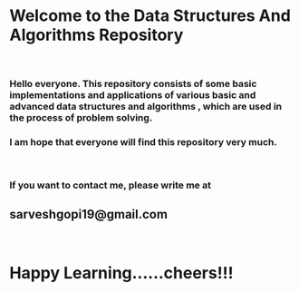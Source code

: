 <h1>Welcome to the Data Structures And Algorithms Repository</h1><br>
<h3>Hello everyone. This repository consists of some basic implementations and applications of various basic and advanced data structures and algorithms , which are used in the process of problem solving.
<br><p><h3>I am hope that everyone will find this repository very much.</h3></p>
<br><p><h3>If you want to contact me, please write me at <h2>sarveshgopi19@gmail.com</h2></h3></p><br>
<h1>Happy Learning......cheers!!!</h1>
